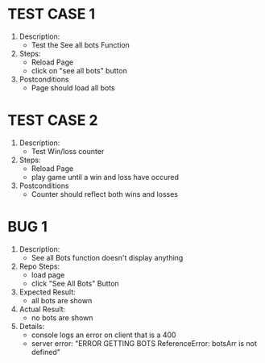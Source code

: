 # TEST CASE 1

1. Description:
    - Test the See all bots Function
2. Steps:
    - Reload Page
    - click on "see all bots" button
3. Postconditions
    - Page should load all bots

# TEST CASE 2

1. Description:
    - Test Win/loss counter
2. Steps:
    - Reload Page
    - play game until a win and loss have occured
3. Postconditions
    - Counter should reflect both wins and losses


# BUG 1

1. Description:
    - See all Bots function doesn't display anything
2. Repo Steps:
    - load page
    - click "See All Bots" Button
3. Expected Result:
    - all bots are shown
4. Actual Result:
    - no bots are shown
5. Details:
    - console logs an error on client that is a 400
    - server error: "ERROR GETTING BOTS ReferenceError: botsArr is not defined"